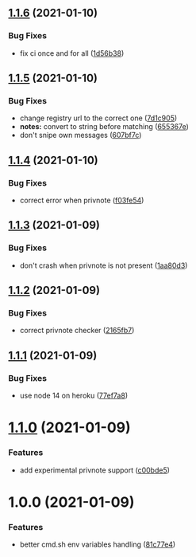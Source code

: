 ## [1.1.6](https://github.com/giorgiobrux/nitro-sniper-enhanced/compare/v1.1.5...v1.1.6) (2021-01-10)


### Bug Fixes

* fix ci once and for all ([1d56b38](https://github.com/giorgiobrux/nitro-sniper-enhanced/commit/1d56b385f4c5ed107d0655a86a104261738d7869))

## [1.1.5](https://github.com/giorgiobrux/nitro-sniper-enhanced/compare/v1.1.4...v1.1.5) (2021-01-10)


### Bug Fixes

* change registry url to the correct one ([7d1c905](https://github.com/giorgiobrux/nitro-sniper-enhanced/commit/7d1c905af71be7d0e4ce2f03dc7dab54a66ce0f7))
* **notes:** convert to string before matching ([655367e](https://github.com/giorgiobrux/nitro-sniper-enhanced/commit/655367e18fd86fcc93f00a5c564bc5cb0f6b7349))
* don't snipe own messages ([607bf7c](https://github.com/giorgiobrux/nitro-sniper-enhanced/commit/607bf7cc06a0098275af821382540c16fd4667d1))

## [1.1.4](https://github.com/giorgiobrux/nitro-sniper-enhanced/compare/v1.1.3...v1.1.4) (2021-01-10)


### Bug Fixes

* correct error when privnote ([f03fe54](https://github.com/giorgiobrux/nitro-sniper-enhanced/commit/f03fe5499e3cb01b64666e050ba21afd9112fd06))

## [1.1.3](https://github.com/giorgiobrux/nitro-sniper-enhanced/compare/v1.1.2...v1.1.3) (2021-01-09)


### Bug Fixes

* don't crash when privnote is not present ([1aa80d3](https://github.com/giorgiobrux/nitro-sniper-enhanced/commit/1aa80d3726f441efc153ef5f6619ac543341b8c2))

## [1.1.2](https://github.com/giorgiobrux/nitro-sniper-enhanced/compare/v1.1.1...v1.1.2) (2021-01-09)


### Bug Fixes

* correct privnote checker ([2165fb7](https://github.com/giorgiobrux/nitro-sniper-enhanced/commit/2165fb77b67d6810447d9a86aaefad3c75756922))

## [1.1.1](https://github.com/giorgiobrux/nitro-sniper-enhanced/compare/v1.1.0...v1.1.1) (2021-01-09)


### Bug Fixes

* use node 14 on heroku ([77ef7a8](https://github.com/giorgiobrux/nitro-sniper-enhanced/commit/77ef7a82199c9d82fee0c5b8590c0e7f7fc6564f))

# [1.1.0](https://github.com/giorgiobrux/nitro-sniper-enhanced/compare/v1.0.0...v1.1.0) (2021-01-09)


### Features

* add experimental privnote support ([c00bde5](https://github.com/giorgiobrux/nitro-sniper-enhanced/commit/c00bde57890d7e84dca358fd1018eff0225fdaa8))

# 1.0.0 (2021-01-09)


### Features

* better cmd.sh env variables handling ([81c77e4](https://github.com/giorgiobrux/nitro-sniper-enhanced/commit/81c77e48eeabfa3aec950f37a4f0c305d5523dd8))
